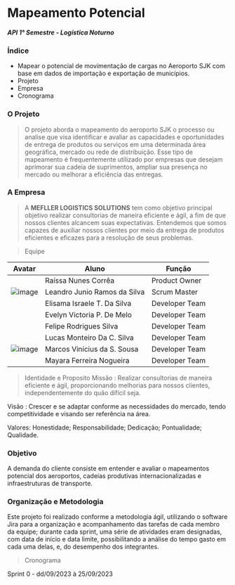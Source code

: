 # Mapeamento Potencial
***API 1° Semestre - Logística Noturno***

### **Índice**
* Mapear o potencial de movimentação de cargas no Aeroporto SJK com base em dados de importação e exportação de municípios.
* Projeto
* Empresa
* Cronograma
 

### **O Projeto**
> O projeto aborda o mapeamento do aeroporto SJK o processo ou analise que visa identificar e avaliar as capacidades e oportunidades de entrega de produtos ou serviços em uma determinada área geográfica, mercado ou rede de distribuição. Esse tipo de mapeamento é frequentemente utilizado por empresas que desejam aprimorar sua cadeia de suprimentos, ampliar sua presença no mercado ou melhorar a eficiência das entregas.

### **A Empresa**
> A **MEFLLER LOGISTICS SOLUTIONS** tem como objetivo principal objetivo realizar consultorias de maneira eficiente e ágil, a fim de que nossos clientes alcancem suas expectativas. Entendemos que somos capazes de auxiliar nossos clientes por meio da entrega de produtos eficientes e eficazes para a resolução de seus problemas.

 > Equipe 

| Avatar | Aluno | Função | 
| ------ | ----- | -------| 
|        | Raíssa Nunes Corrêa | Product Owner |
|![image](https://github.com/Mefller/mapeamento-potencial/assets/144354286/62a5893a-f533-400d-aa4a-d7bf709ab96e)|Leandro Junio Ramos da Silva | Scrum Master |
|        | Elisama Israele T. Da Silva | Developer Team | 
|        | Evelyn Victoria P. De Melo  | Developer Team |
|        | Felipe Rodrigues Silva | Developer Team | 
|        | Lucas Monteiro Da C. Silva | Developer Team | 
|![image](https://github.com/Mefller/mapeamento-potencial/assets/144354286/c3139c90-7f79-4627-b34f-a4d68d486a4b)| Marcos Vinícius da S. Sousa | Developer Team | 
|        | Mayara Ferreira Nogueira | Developer Team | 

> Identidade e Proposito
Missão : Realizar consultorias de maneira eficiente e ágil, proporcionando melhorias para nossos clientes, independentemente do quão difícil seja.

Visão : Crescer e se adaptar conforme as necessidades do mercado, tendo competitividade e visando ser referência na área.

Valores: Honestidade; Responsabilidade; Dedicação; Pontualidade; Qualidade.

### Objetivo 
A demanda do cliente consiste em entender e avaliar o mapeamentos potencial dos aeroportos, cadeias produtivas internacionalizadas e infraestruturas de transporte. 

### Organização e Metodologia
Este projeto foi realizado conforme a metodologia ágil, utilizando o software Jira para a organização e acompanhamento das tarefas de cada membro da equipe; durante cada sprint, uma série de atividades eram designadas, com data de início e data limite, possibilitando a análise do tempo gasto em cada uma delas, e, do desempenho dos integrantes.

> Cronograma

Sprint 0 - dd/09/2023 à 25/09/2023

